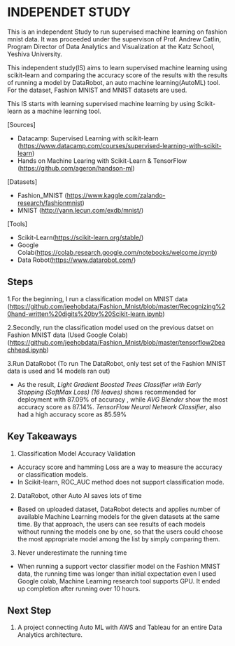 # INDEPENDET STUDY
This is an independent Study to run supervised machine learning on fashion mnist data. It was proceeded under the supervison of Prof. Andrew Catlin, Program Director of Data Analytics and Visualization at the Katz School, Yeshiva University.


This independent study(IS) aims to learn supervised machine learning using scikit-learn and comparing the accuracy score of the results with the results of running a model by DataRobot, an auto machine learning(AutoML) tool. For the dataset, Fashion MNIST and MNIST datasets are used. 

This IS starts with learning supervised machine learning by using Scikit-learn as a machine learning tool. 

[Sources]
- Datacamp: Supervised Learning with scikit-learn (https://www.datacamp.com/courses/supervised-learning-with-scikit-learn)
- Hands on Machine Learing with Scikit-Learn & TensorFlow (https://github.com/ageron/handson-ml)

[Datasets]
- Fashion_MNIST (https://www.kaggle.com/zalando-research/fashionmnist)
- MNIST (http://yann.lecun.com/exdb/mnist/)

[Tools]
- Scikit-Learn(https://scikit-learn.org/stable/) 
- Google Colab(https://colab.research.google.com/notebooks/welcome.ipynb)
- Data Robot(https://www.datarobot.com/)


## Steps
1.For the beginning, I run a classification model on MNIST data (https://github.com/jeehobdata/Fashion_Mnist/blob/master/Recognizing%20hand-written%20digits%20by%20Scikit-learn.ipynb)

2.Secondly, run the classification model used on the previous datset on Fashion MNIST data (Used Google Colab) 
(https://github.com/jeehobdata/Fashion_Mnist/blob/master/tensorflow2beachhead.ipynb)

3.Run DataRobot
(To run The DataRobot, only test set of the Fashion MNIST data is used and 14 models ran out)
- As the result,  _Light Gradient Boosted Trees Classifier with Early Stopping (SoftMax Loss) (16 leaves)_ shows recommended for deployment with 87.09% of accuracy , while _AVG Blender_ show the most accuracy score as 87.14%. _TensorFlow Neural Network Classifier_, also had a high accuracy score as 85.59% 

## Key Takeaways
1. Classification Model Accuracy Validation
  - Accuracy score and hamming Loss are a way to measure the accuracy or classification models. 
  - In Scikit-learn, ROC_AUC method does not support classification mode. 
 
2. DataRobot, other Auto AI saves lots of time
  - Based on uploaded dataset, DataRobot detects and applies number of available Machine Learning models for the given datasets at the same time. By that approach, the users can see results of each models without running the models one by one, so that the users could choose the most appropriate model among the list by simply comparing them.

3. Never underestimate the running time
  - When running a support vector classifier model on the Fashion MNIST data, the running time was longer than initial expectation even I used Google colab, Machine Learning research tool supports GPU. It ended up completion after running over 10 hours.   

## Next Step
1. A project connecting Auto ML with AWS and Tableau for an entire Data Analytics architecture.

